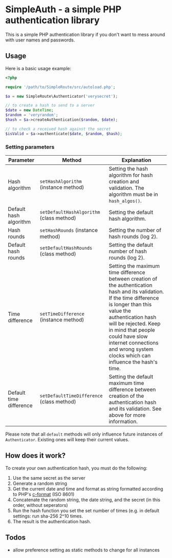 # SimpleAuth - a simple PHP authentication library
This is a simple PHP authentication library if you don't want to mess around with user names and passwords.

## Usage
Here is a basic usage example:
```php
<?php

require '/path/to/SimpleRoute/src/autoload.php';

$a = new SimpleRoute\Authenticator('verysecret');

// to create a hash to send to a server
$date = new DateTime;
$random = 'veryrandom';
$hash = $a->createAuthentication($random, $date);

// to check a received hash against the secret
$isValid = $a->authenticate($date, $random, $hash);
```

### Setting parameters
Parameter | Method | Explanation
--------- | ------ | -----------
Hash algorithm | `setHashAlgorithm` (instance method) | Setting the hash algorithm for hash creation and validation. The algorithm must be in `hash_algos()`.
Default hash algorithm | `setDefaultHashAlgorithm` (class method) | Setting the default hash algorithm. 
Hash rounds | `setHashRounds` (instance method) | Setting the number of hash rounds (log 2).
Default hash rounds | `setDefaultHashRounds` (class method) | Setting the default number of hash rounds (log 2). 
Time difference | `setTimeDifference` (instance method) | Setting the maximum time difference between creation of the authentication hash and its validation. If the time difference is longer than this value the authentication hash will be rejected. Keep in mind that people could have slow internet connections and wrong system clocks which can influence the hash's time.
Default time difference | `setDefaultTimeDifference` (class method) | Setting the default maximum time difference between creation of the authentication hash and its validation. See above for more information. 

Please note that all `default` methods will only influence future instances of `Authenticator`. Existing ones will keep their current values.

## How does it work?
To create your own authentication hash, you must do the following:
1. Use the same secret as the server
2. Generate a random string
3. Get the current date and time and format as string formatted according to PHP's [c-format][php-c-format] (ISO 8601)
4. Concatenate the random string, the date string, and the secret (in this order, without seperators)
5. Run the hash function you set the set number of times (e.g. in default settings: run sha-256 2^10 times.
6. The result is the authentication hash.

## Todos
- allow preference setting as static methods to change for all instances

[php-c-format]: https://php.net/manual/en/function.date.php "PHP: date - Manual"